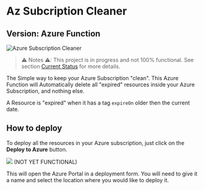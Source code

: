 # Az Subcription Cleaner

## Version: Azure Function

![Azure Subscription Cleaner](https://github.com/FBoucher/AzSubcriptionCleaner/blob/master/medias/AzSubscriptionCleaner.png)

> ⚠ Notes ⚠: This project is in progress and not 100% functional. See section [Current Status](#current-status) for more details.

The Simple way to keep your Azure Subscription "clean". This Azure Function will Automatically delete all "expired" resources inside your Azure Subscription, and nothing else.

A Resource is "expired" when it has a tag `expireOn` older then the current date.

## How to deploy

To deploy all the resources in your Azure subscription, just click on the **Deploy to Azure** button.

<a href="https://portal.azure.com/#create/Microsoft.Template/uri/https%3A%2F%2Fraw.githubusercontent.com%2FFBoucher%2FAzSubcriptionCleaner%2Fmaster%2Fdeployment%2FdeployFuncAzure.json?WT.mc_id=azsubcleaner-github-frbouche" target="_blank"><img src="https://azuredeploy.net/deploybutton.png"/></a> (NOT YET FUNCTIONAL)

This will open the Azure Portal in a deployment form. You will need to give it a name and select the location where you would like to deploy it. 

